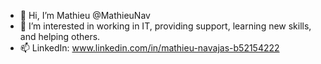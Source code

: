 - 👋 Hi, I’m Mathieu @MathieuNav
- 👀 I’m interested in working in IT, providing support, learning new skills, and helping others.
- 📫 LinkedIn:  www.linkedin.com/in/mathieu-navajas-b52154222

<!---
MathieuNav/MathieuNav is a ✨ special ✨ repository because its `README.md` (this file) appears on your GitHub profile.
You can click the Preview link to take a look at your changes.
--->
